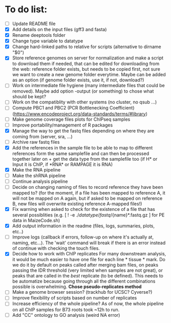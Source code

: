 # To do list:

- [ ] Update README file
- [x] Add details on the input files (gff3 and fasta)
- [x] Rename deeptools folder
- [x] Change type variable to datatype
- [x] Change hard-linked paths to relative for scripts (alternative to dirname "$0")
- [x] Store reference genomes on server for normalization and make a script to download them if needed, that can be edited for downloading from the web: reference folder exists, but needs to be copied first, not sure we want to create a new genome folder everytime. Maybe can be added as an option (if genome folder exists, use it, if not, download?)
- [ ] Work on intermediate file hygiene (many intermediate files that could be removed). Maybe add option -output (or something) to chose what should be kept?
- [ ] Work on the compatiblity with other systems (no cluster, no qsub ...)
- [ ] Compute PBC1 and PBC2 (PCR Bottlenecking Coefficient) (https://www.encodeproject.org/data-standards/terms/#library)
- [ ] Make genome coverage files plots for ChIPseq samples
- [ ] Improve portability/management of R packages
- [x] Manage the way to get the fastq files depending on where they are coming from (server, sra, ...)
- [ ] Archive raw fastq files
- [x] Add the references in the sample file to be able to map to different references form the same samplefile and can then be processed together later on +
get the data type from the samplefile too (if H* or Input it is ChIP, if \*RNA* or RAMPAGE it is RNA)
- [x] Make the RNA pipeline
- [ ] Make the shRNA pipeline
- [ ] Continue analysis pipeline
- [ ] Decide on changing naming of files to record reference they have been mapped to? (for the moment, if a file has been mapped to reference A, it will not be mapped on A again, but if asked to be mapped on reference B, new files will overwrite existing reference A-mapped files!)
- [x] Fix warning when asked to check for the existence of a file that has several possiblities (e.g. [ ! -e ./$datatype/fastq/${name}*.fastq.gz ] for PE data in MaizeCode.sh)
- [x] Add output information in the readme (files, logs, summaries, plots, etc..)
- [ ] Improve logs (callback if errors, follow-up on where it's actually at, naming, etc...). The 'wait' command will break if there is an error instead of continue with checking the touch files.
- [x] Decide how to work with ChIP replicates For many downstream analysis, it would be much easier to have one file for each line * tissue * mark. Do we do it by default on peaks called after merging bam files, on peaks passing the IDR threshold (very limited when samples are not great), or peaks that are called in the _best_ replicate (to be defined). This needs to be automatize because going through all the different combinations possible is overwhelming. __Chose pseudo-replicates method__
- [ ] Make a genome browser session? (trackhub for UCSC? Cyverse?)
- [ ] Improve flexibility of scripts based on number of replicates
- [ ] Increase efficiency of the whole pipeline? As of now, the whole pipeline on all ChIP samples for B73 roots took ~12h to run.
- [ ] Add "CC" ontology to GO analysis (weird NA error)
